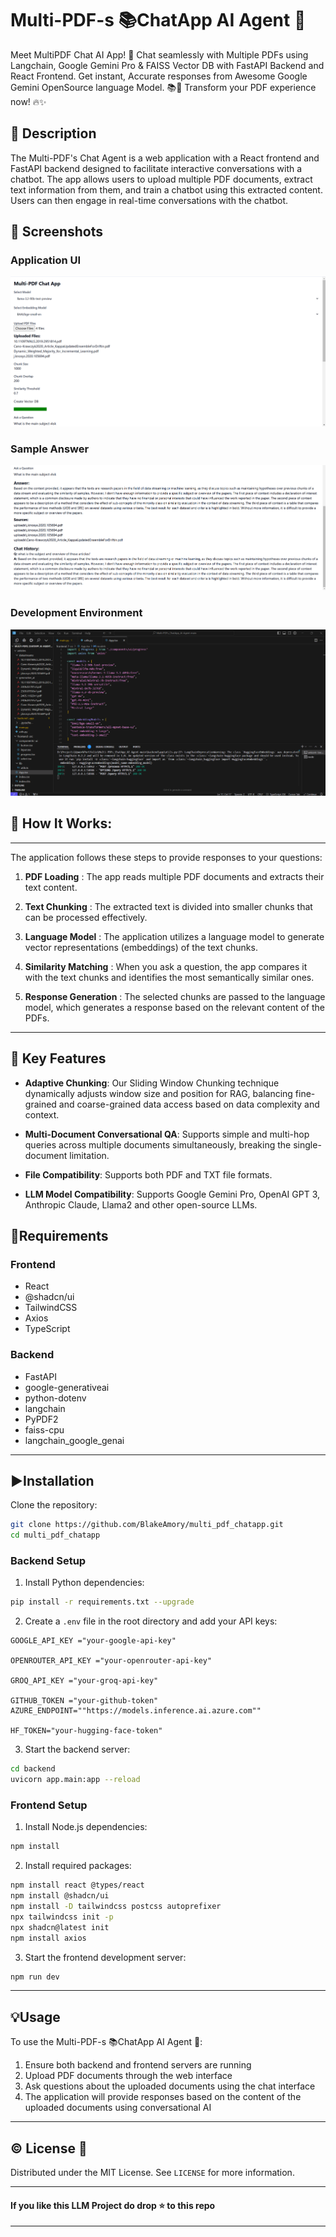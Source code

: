 # Multi-PDF-s 📚ChatApp AI Agent 🤖

Meet MultiPDF Chat AI App! 🚀 Chat seamlessly with Multiple PDFs using Langchain, Google Gemini Pro &amp; FAISS Vector DB with FastAPI Backend and React Frontend. Get instant, Accurate responses from Awesome Google Gemini OpenSource language Model. 📚💬 Transform your PDF experience now! 🔥✨

## 📝 Description
The Multi-PDF's Chat Agent is a web application with a React frontend and FastAPI backend designed to facilitate interactive conversations with a chatbot. The app allows users to upload multiple PDF documents, extract text information from them, and train a chatbot using this extracted content. Users can then engage in real-time conversations with the chatbot.

## 📸 Screenshots

### Application UI
![Application Interface](images/app_ui.png)

### Sample Answer
![Answer Sample](images/answer_sample.png)

### Development Environment
![IDE Setup](images/IDE.png)

## 🎯 How It Works:
------------

The application follows these steps to provide responses to your questions:

1. **PDF Loading** : The app reads multiple PDF documents and extracts their text content.

2. **Text Chunking** : The extracted text is divided into smaller chunks that can be processed effectively.

3. **Language Model** : The application utilizes a language model to generate vector representations (embeddings) of the text chunks.

4. **Similarity Matching** : When you ask a question, the app compares it with the text chunks and identifies the most semantically similar ones.

5. **Response Generation** : The selected chunks are passed to the language model, which generates a response based on the relevant content of the PDFs.

--- 
## 🎯 Key Features

- **Adaptive Chunking**: Our Sliding Window Chunking technique dynamically adjusts window size and position for RAG, balancing fine-grained and coarse-grained data access based on data complexity and context.

- **Multi-Document Conversational QA**: Supports simple and multi-hop queries across multiple documents simultaneously, breaking the single-document limitation.

- **File Compatibility**: Supports both PDF and TXT file formats.

- **LLM Model Compatibility**: Supports Google Gemini Pro, OpenAI GPT 3, Anthropic Claude, Llama2 and other open-source LLMs.

## 🌟Requirements

### Frontend
- React
- @shadcn/ui
- TailwindCSS
- Axios
- TypeScript

### Backend
- FastAPI
- google-generativeai
- python-dotenv
- langchain
- PyPDF2
- faiss-cpu
- langchain_google_genai

---

## ▶️Installation

Clone the repository:

```bash
git clone https://github.com/BlakeAmory/multi_pdf_chatapp.git
cd multi_pdf_chatapp
```

### Backend Setup

1. Install Python dependencies:
```bash
pip install -r requirements.txt --upgrade
```

2. Create a `.env` file in the root directory and add your API keys:
```
GOOGLE_API_KEY ="your-google-api-key"

OPENROUTER_API_KEY ="your-openrouter-api-key"

GROQ_API_KEY ="your-groq-api-key"

GITHUB_TOKEN ="your-github-token"
AZURE_ENDPOINT=""https://models.inference.ai.azure.com""

HF_TOKEN="your-hugging-face-token"
```

3. Start the backend server:
```bash
cd backend
uvicorn app.main:app --reload
```

### Frontend Setup

1. Install Node.js dependencies:
```bash
npm install
```

2. Install required packages:
```bash
npm install react @types/react
npm install @shadcn/ui
npm install -D tailwindcss postcss autoprefixer
npx tailwindcss init -p
npx shadcn@latest init
npm install axios
```

3. Start the frontend development server:
```bash
npm run dev
```

---
## 💡Usage

To use the Multi-PDF-s 📚ChatApp AI Agent 🤖:

1. Ensure both backend and frontend servers are running
2. Upload PDF documents through the web interface
3. Ask questions about the uploaded documents using the chat interface
4. The application will provide responses based on the content of the uploaded documents using conversational AI

---
## ©️ License 🪪 

Distributed under the MIT License. See `LICENSE` for more information.

---

#### **If you like this LLM Project do drop ⭐ to this repo**

---
